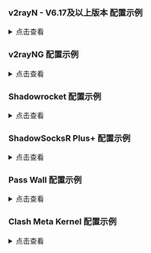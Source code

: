 ### v2rayN - V6.17及以上版本 配置示例

<details><summary>点击查看</summary><br>

| 名称 | 值 |
| :--- | :--- |
| 地址 | chika.example.com |
| 端口 | 443 |
| 用户ID | chika |
| 流控 | xtls-rprx-vision |
| 传输层安全 | tls |
| Fingerprint | chrome |

![1](https://user-images.githubusercontent.com/88967758/224359333-39fe1582-e98f-4f10-951e-3d54499bbe6d.png)

</details>

### v2rayNG 配置示例

<details><summary>点击查看</summary><br>

| 名称 | 值 |
| :--- | :--- |
| 地址(address) | chika.example.com |
| 端口(prot) | 443 |
| 用户ID(id) | chika |
| 流控(flow) | xtls-rprx-vision |
| 传输协议(network) | tcp |
| 传输层安全(tls) | tls |
| SNI | 留空 |
| uTLS | chrome |

</details>

### Shadowrocket 配置示例

<details><summary>点击查看</summary><br>

:exclamation:Shadowrocket 2.2.25 的 Vision 对应的服务端是 Xray-core v1.7.5，与 [v1.8.0 不完全兼容](https://github.com/XTLS/Xray-core/issues/1755#issuecomment-1462355442)，建议：

- **若要用小火箭的 Vision，服务端及其它客户端暂时使用 v1.7.5，勿升级到 v1.8.0**

```
bash -c "$(curl -L https://github.com/XTLS/Xray-install/raw/main/install-release.sh)" @ install --version 1.7.5
```

| 选项 | 值 |
| :--- | :--- |
| 类型 | VLESS |
| 地址 | chika.example.com |
| 端口 | 443 |
| UUID | chika |
| TLS | 选上 |
| XTLS | xtls-rprx-vision |
| 允许不安全 | 不选 |
| SNI | 留空 |
| ALPN | 留空 |
| 传输方式 | none |
| 多路复用 | 不选 |
| TCP 快速打开 | 不选 |
| UDP 转发 | 选上 |
| 代理通过 | 留空 |

</details>

### ShadowSocksR Plus+ 配置示例

<details><summary>点击查看</summary><br>

| 名称 | 值 |
| :--- | :--- |
| 服务器节点类型 | V2Ray/Xray |
| V2Ray/XRay 协议 | VLESS |
| 服务器地址 | chika.example.com |
| 端口 | 443 |
| Vmess/VLESS ID (UUID) | chika |
| VLESS 加密 | none |
| 传输协议 | TCP |
| 伪装类型 | 无 |
| TLS | 勾上 |
| 流控（Flow） | xtls-rprx-vision |
| 指纹伪造 | chrome |
| TLS 主机名 | 留空 |
| TLS ALPN | 留空 |
| 允许不安全连接 | 不勾 |
| Mux | 不勾 |
| 自签证书 | 不勾 |
| 启用自动切换 | 不勾 |
| 本地端口 | 1234 |

</details>

### Pass Wall 配置示例

<details><summary>点击查看</summary><br>

| 名称 | 值 |
| :--- | :--- |
| 类型 | Xray |
| 传输协议 | VLESS |
| 地址（支持域名） | chika.example.com |
| 端口 | 443 |
| 加密方式 | none |
| ID | chika |
| TLS | 勾上 |
| flow | xtls-rprx-vision |
| REALITY | 不勾 |
| alpn | 默认 |
| 域名 | 留空 |
| 允许不安全连接 | 不勾 |
| 指纹伪造 | chrome |
| 传输协议 | TCP |
| 伪装类型 | none |

</details>

### Clash Meta Kernel 配置示例

<details><summary>点击查看</summary><br>

```
  - name: Vision
    type: vless
    server: chika.example.com
    port: 443
    uuid: chika
    network: tcp
    tls: true
    udp: true
    flow: xtls-rprx-vision
    servername: 
    client-fingerprint: chrome
```

</details>
